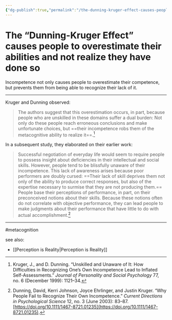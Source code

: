 ```yaml
---
{"dg-publish":true,"permalink":"/the-dunning-kruger-effect-causes-people-to-overestimate-their-abilities-and-not-realize-they-have-done-so/"}
---
```


# The “Dunning-Kruger Effect” causes people to overestimate their abilities and not realize they have done so

Incompetence not only causes people to overestimate their competence, but prevents them from being able to recognize their lack of it.

---

Kruger and Dunning observed:

> The authors suggest that this overestimation occurs, in part, because people who are unskilled in these domains suffer a dual burden: Not only do these people reach erroneous conclusions and make unfortunate choices, but ==their incompetence robs them of the metacognitive ability to realize it==.[^1]

In a subsequent study, they elaborated on their earlier work:

> Successful negotiation of everyday life would seem to require people to possess insight about deficiencies in their intellectual and social skills. However, people tend to be blissfully unaware of their incompetence. This lack of awareness arises because poor performers are doubly cursed: ==Their lack of skill deprives them not only of the ability to produce correct responses, but also of the expertise necessary to surmise that they are not producing them.== People base their perceptions of performance, in part, on their preconceived notions about their skills. Because these notions often do not correlate with objective performance, they can lead people to make judgments about their performance that have little to do with actual accomplishment.[^2]

---
#metacognition 

see also:
- [[Perception is Reality\|Perception is Reality]]

[^1]: Kruger, J., and D. Dunning. “Unskilled and Unaware of It: How Difficulties in Recognizing One’s Own Incompetence Lead to Inflated Self-Assessments.” _Journal of Personality and Social Psychology_ 77, no. 6 (December 1999): 1121–34.
[^2]: Dunning, David, Kerri Johnson, Joyce Ehrlinger, and Justin Kruger. “Why People Fail to Recognize Their Own Incompetence.” _Current Directions in Psychological Science_ 12, no. 3 (June 2003): 83–87. [https://doi.org/10.1111/1467-8721.01235](https://doi.org/10.1111/1467-8721.01235).